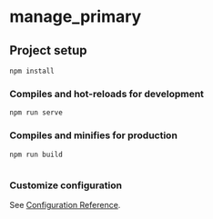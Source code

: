 # manage_primary

## Project setup
```
npm install
```

### Compiles and hot-reloads for development
```
npm run serve
```

### Compiles and minifies for production
```
npm run build


```

### Customize configuration
See [Configuration Reference](https://cli.vuejs.org/config/).
